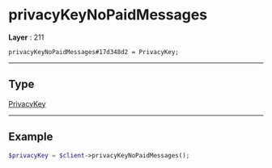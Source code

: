 # privacyKeyNoPaidMessages

**Layer** : 211

```tl
privacyKeyNoPaidMessages#17d348d2 = PrivacyKey;
```

---

## Type

[PrivacyKey](type/PrivacyKey)

---

## Example

```php
$privacyKey = $client->privacyKeyNoPaidMessages();
```